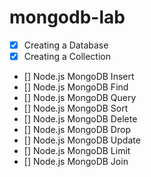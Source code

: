 # mongodb-lab

- [x] Creating a Database
- [x] Creating a Collection
- [] Node.js MongoDB Insert
- [] Node.js MongoDB Find
- [] Node.js MongoDB Query
- [] Node.js MongoDB Sort
- [] Node.js MongoDB Delete
- [] Node.js MongoDB Drop
- [] Node.js MongoDB Update
- [] Node.js MongoDB Limit
- [] Node.js MongoDB Join
